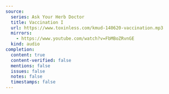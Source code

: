 ```yaml
---
source:
  series: Ask Your Herb Doctor
  title: Vaccination I
  url: https://www.toxinless.com/kmud-140620-vaccination.mp3
  mirrors:
    - https://www.youtube.com/watch?v=FbMBoZRvnGE
  kind: audio
completion:
  content: true
  content-verified: false
  mentions: false
  issues: false
  notes: false
  timestamps: false
---
```

